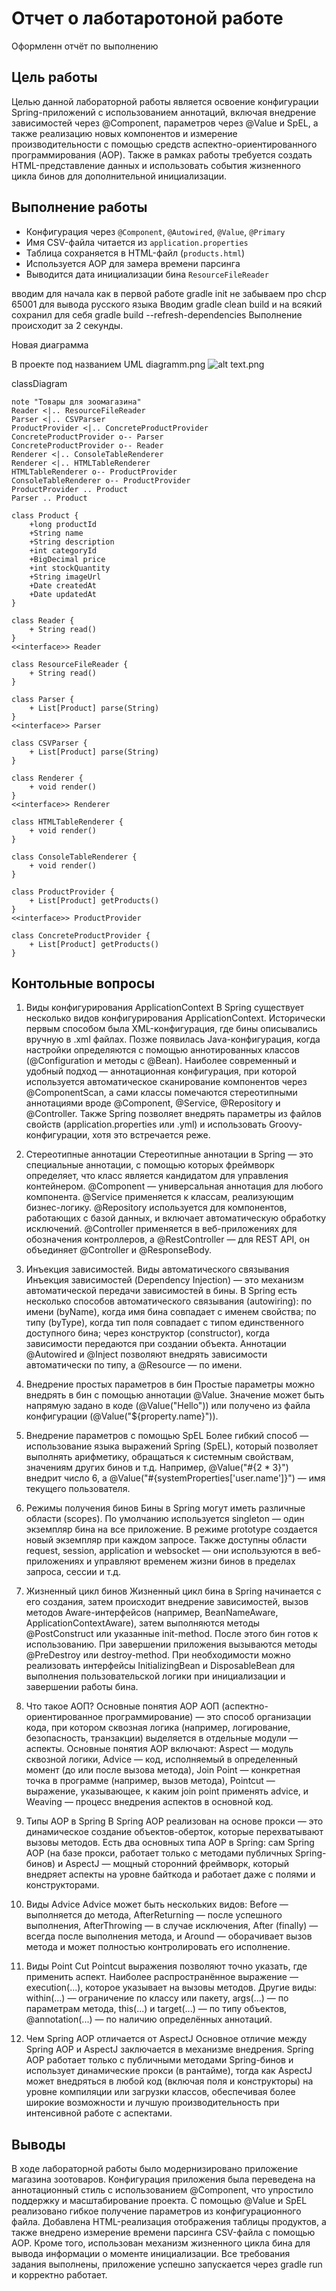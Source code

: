# Отчет о лаботаротоной работе

Оформленн отчёт по выполнению

## Цель работы

Целью данной лабораторной работы является освоение конфигурации Spring-приложений с использованием аннотаций, включая внедрение зависимостей через @Component, параметров через @Value и SpEL, а также реализацию новых компонентов и измерение производительности с помощью средств аспектно-ориентированного программирования (AOP). Также в рамках работы требуется создать HTML-представление данных и использовать события жизненного цикла бинов для дополнительной инициализации.

## Выполнение работы

- Конфигурация через `@Component`, `@Autowired`, `@Value`, `@Primary`
- Имя CSV-файла читается из `application.properties`
- Таблица сохраняется в HTML-файл (`products.html`)
- Используется AOP для замера времени парсинга
- Выводится дата инициализации бина `ResourceFileReader`


вводим для начала как в первой работе gradle init
не забываем про chcp 65001 для вывода русского языка
Вводим gradle clean build
и на всякий сохранил для себя gradle build --refresh-dependencies
Выполнение происходит за 2 секунды.

Новая диаграмма


В проекте под названием UML diagramm.png ![alt text](<UML diagramm.png>).png


classDiagram

    note "Товары для зоомагазина"
    Reader <|.. ResourceFileReader
    Parser <|.. CSVParser
    ProductProvider <|.. ConcreteProductProvider
    ConcreteProductProvider o-- Parser
    ConcreteProductProvider o-- Reader
    Renderer <|.. ConsoleTableRenderer
    Renderer <|.. HTMLTableRenderer
    HTMLTableRenderer o-- ProductProvider
    ConsoleTableRenderer o-- ProductProvider
    ProductProvider .. Product
    Parser .. Product

    class Product {
        +long productId
        +String name
        +String description
        +int categoryId
        +BigDecimal price
        +int stockQuantity
        +String imageUrl
        +Date createdAt
        +Date updatedAt
    }

    class Reader {
        + String read()
    }
    <<interface>> Reader

    class ResourceFileReader {
        + String read()
    }

    class Parser {
        + List[Product] parse(String)
    }
    <<interface>> Parser

    class CSVParser {
        + List[Product] parse(String)
    }

    class Renderer {
        + void render()
    }
    <<interface>> Renderer

    class HTMLTableRenderer {
        + void render()
    }

    class ConsoleTableRenderer {
        + void render()
    }

    class ProductProvider {
        + List[Product] getProducts()
    }
    <<interface>> ProductProvider

    class ConcreteProductProvider {
        + List[Product] getProducts()
    }

## Контольные вопросы

1. Виды конфигурирования ApplicationContext
В Spring существует несколько видов конфигурирования ApplicationContext. Исторически первым способом была XML-конфигурация, где бины описывались вручную в .xml файлах. Позже появилась Java-конфигурация, когда настройки определяются с помощью аннотированных классов (@Configuration и методы с @Bean). Наиболее современный и удобный подход — аннотационная конфигурация, при которой используется автоматическое сканирование компонентов через @ComponentScan, а сами классы помечаются стереотипными аннотациями вроде @Component, @Service, @Repository и @Controller. Также Spring позволяет внедрять параметры из файлов свойств (application.properties или .yml) и использовать Groovy-конфигурации, хотя это встречается реже.

2. Стереотипные аннотации
Стереотипные аннотации в Spring — это специальные аннотации, с помощью которых фреймворк определяет, что класс является кандидатом для управления контейнером. @Component — универсальная аннотация для любого компонента. @Service применяется к классам, реализующим бизнес-логику. @Repository используется для компонентов, работающих с базой данных, и включает автоматическую обработку исключений. @Controller применяется в веб-приложениях для обозначения контроллеров, а @RestController — для REST API, он объединяет @Controller и @ResponseBody.

3. Инъекция зависимостей. Виды автоматического связывания
Инъекция зависимостей (Dependency Injection) — это механизм автоматической передачи зависимостей в бины. В Spring есть несколько способов автоматического связывания (autowiring): по имени (byName), когда имя бина совпадает с именем свойства; по типу (byType), когда тип поля совпадает с типом единственного доступного бина; через конструктор (constructor), когда зависимости передаются при создании объекта. Аннотации @Autowired и @Inject позволяют внедрять зависимости автоматически по типу, а @Resource — по имени.

4. Внедрение простых параметров в бин
Простые параметры можно внедрять в бин с помощью аннотации @Value. Значение может быть напрямую задано в коде (@Value("Hello")) или получено из файла конфигурации (@Value("${property.name}")).

5. Внедрение параметров с помощью SpEL
Более гибкий способ — использование языка выражений Spring (SpEL), который позволяет выполнять арифметику, обращаться к системным свойствам, значениям других бинов и т.д. Например, @Value("#{2 * 3}") внедрит число 6, а @Value("#{systemProperties['user.name']}") — имя текущего пользователя.

6. Режимы получения бинов
Бины в Spring могут иметь различные области (scopes). По умолчанию используется singleton — один экземпляр бина на все приложение. В режиме prototype создается новый экземпляр при каждом запросе. Также доступны области request, session, application и websocket — они используются в веб-приложениях и управляют временем жизни бинов в пределах запроса, сессии и т.д.

7. Жизненный цикл бинов
Жизненный цикл бина в Spring начинается с его создания, затем происходит внедрение зависимостей, вызов методов Aware-интерфейсов (например, BeanNameAware, ApplicationContextAware), затем выполняются методы @PostConstruct или указанные init-method. После этого бин готов к использованию. При завершении приложения вызываются методы @PreDestroy или destroy-method. При необходимости можно реализовать интерфейсы InitializingBean и DisposableBean для выполнения пользовательской логики при инициализации и завершении работы бина.

8. Что такое АОП? Основные понятия AOP
АОП (аспектно-ориентированное программирование) — это способ организации кода, при котором сквозная логика (например, логирование, безопасность, транзакции) выделяется в отдельные модули — аспекты. Основные понятия AOP включают: Aspect — модуль сквозной логики, Advice — код, исполняемый в определенный момент (до или после вызова метода), Join Point — конкретная точка в программе (например, вызов метода), Pointcut — выражение, указывающее, к каким join point применять advice, и Weaving — процесс внедрения аспектов в основной код.

9. Типы AOP в Spring
В Spring AOP реализован на основе прокси — это динамическое создание объектов-оберток, которые перехватывают вызовы методов. Есть два основных типа AOP в Spring: сам Spring AOP (на базе прокси, работает только с методами публичных Spring-бинов) и AspectJ — мощный сторонний фреймворк, который внедряет аспекты на уровне байткода и работает даже с полями и конструкторами.

10. Виды Advice
Advice может быть нескольких видов: Before — выполняется до метода, AfterReturning — после успешного выполнения, AfterThrowing — в случае исключения, After (finally) — всегда после выполнения метода, и Around — оборачивает вызов метода и может полностью контролировать его исполнение.

11. Виды Point Cut
Pointcut выражения позволяют точно указать, где применить аспект. Наиболее распространённое выражение — execution(...), которое указывает на вызовы методов. Другие виды: within(...) — ограничение по классу или пакету, args(...) — по параметрам метода, this(...) и target(...) — по типу объектов, @annotation(...) — по наличию определённых аннотаций.

12. Чем Spring AOP отличается от AspectJ
Основное отличие между Spring AOP и AspectJ заключается в механизме внедрения. Spring AOP работает только с публичными методами Spring-бинов и использует динамические прокси (в рантайме), тогда как AspectJ может внедряться в любой код (включая поля и конструкторы) на уровне компиляции или загрузки классов, обеспечивая более широкие возможности и лучшую производительность при интенсивной работе с аспектами.

## Выводы

В ходе лабораторной работы было модернизировано приложение магазина зоотоваров. Конфигурация приложения была переведена на аннотационный стиль с использованием @Component, что упростило поддержку и масштабирование проекта. С помощью @Value и SpEL реализовано гибкое получение параметров из конфигурационного файла. Добавлена HTML-реализация отображения таблицы продуктов, а также внедрено измерение времени парсинга CSV-файла с помощью AOP. Кроме того, использован механизм жизненного цикла бина для вывода информации о моменте инициализации. Все требования задания выполнены, приложение успешно запускается через gradle run и корректно работает.